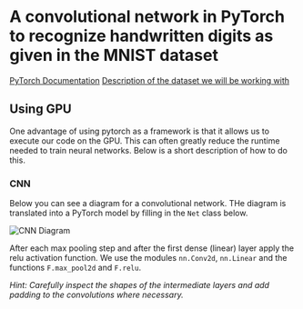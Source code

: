 # A convolutional network in PyTorch to recognize handwritten digits as given in the MNIST dataset

[PyTorch Documentation](https://pytorch.org/tutorials/beginner/pytorch_with_examples.html)
[Description of the dataset we will be working with](https://en.wikipedia.org/wiki/MNIST_database)


##

## Using GPU

One advantage of using pytorch as a framework is that it allows us to execute our code on the GPU. This can often greatly reduce the runtime needed to train neural networks. Below is a short description of how to do this.


### CNN

Below you can see a diagram for a convolutional network. THe diagram is translated into a PyTorch model by filling in the `Net` class below.

![CNN Diagram](/home/adam/CNN-digit-recognition/CNN.png?raw=true "Title")

After each max pooling step and after the first dense (linear) layer apply the relu activation function.
We use the modules `nn.Conv2d`, `nn.Linear` and the functions `F.max_pool2d` and `F.relu`.

*Hint: Carefully inspect the shapes of the intermediate layers and add padding to the convolutions where necessary.*
